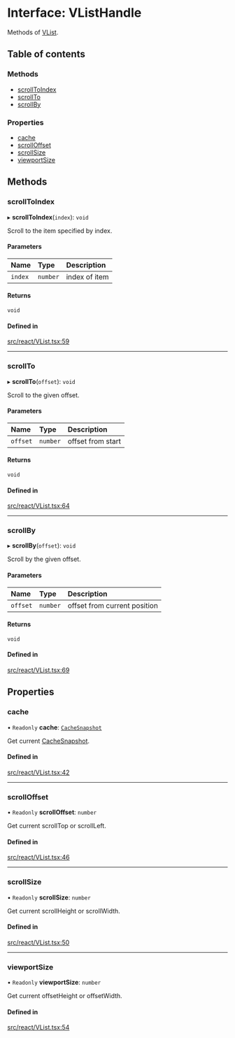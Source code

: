 # Interface: VListHandle

Methods of [VList](../API.md#vlist).

## Table of contents

### Methods

- [scrollToIndex](VListHandle.md#scrolltoindex)
- [scrollTo](VListHandle.md#scrollto)
- [scrollBy](VListHandle.md#scrollby)

### Properties

- [cache](VListHandle.md#cache)
- [scrollOffset](VListHandle.md#scrolloffset)
- [scrollSize](VListHandle.md#scrollsize)
- [viewportSize](VListHandle.md#viewportsize)

## Methods

### scrollToIndex

▸ **scrollToIndex**(`index`): `void`

Scroll to the item specified by index.

#### Parameters

| Name | Type | Description |
| :------ | :------ | :------ |
| `index` | `number` | index of item |

#### Returns

`void`

#### Defined in

[src/react/VList.tsx:59](https://github.com/inokawa/virtua/blob/44078c6/src/react/VList.tsx#L59)

___

### scrollTo

▸ **scrollTo**(`offset`): `void`

Scroll to the given offset.

#### Parameters

| Name | Type | Description |
| :------ | :------ | :------ |
| `offset` | `number` | offset from start |

#### Returns

`void`

#### Defined in

[src/react/VList.tsx:64](https://github.com/inokawa/virtua/blob/44078c6/src/react/VList.tsx#L64)

___

### scrollBy

▸ **scrollBy**(`offset`): `void`

Scroll by the given offset.

#### Parameters

| Name | Type | Description |
| :------ | :------ | :------ |
| `offset` | `number` | offset from current position |

#### Returns

`void`

#### Defined in

[src/react/VList.tsx:69](https://github.com/inokawa/virtua/blob/44078c6/src/react/VList.tsx#L69)

## Properties

### cache

• `Readonly` **cache**: [`CacheSnapshot`](CacheSnapshot.md)

Get current [CacheSnapshot](CacheSnapshot.md).

#### Defined in

[src/react/VList.tsx:42](https://github.com/inokawa/virtua/blob/44078c6/src/react/VList.tsx#L42)

___

### scrollOffset

• `Readonly` **scrollOffset**: `number`

Get current scrollTop or scrollLeft.

#### Defined in

[src/react/VList.tsx:46](https://github.com/inokawa/virtua/blob/44078c6/src/react/VList.tsx#L46)

___

### scrollSize

• `Readonly` **scrollSize**: `number`

Get current scrollHeight or scrollWidth.

#### Defined in

[src/react/VList.tsx:50](https://github.com/inokawa/virtua/blob/44078c6/src/react/VList.tsx#L50)

___

### viewportSize

• `Readonly` **viewportSize**: `number`

Get current offsetHeight or offsetWidth.

#### Defined in

[src/react/VList.tsx:54](https://github.com/inokawa/virtua/blob/44078c6/src/react/VList.tsx#L54)
